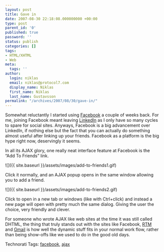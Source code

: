 ```yaml
---
layout: post
title: Gave in
date: 2007-08-30 22:18:08.000000000 +00:00
type: post
parent_id: '0'
published: true
password: ''
status: publish
categories: []
tags:
- HTML/XHTML
- Web
meta:
  tags: ''
author:
  login: niklas
  email: niklas@protocol7.com
  display_name: Niklas
  first_name: Niklas
  last_name: Gustavsson
permalink: "/archives/2007/08/30/gave-in/"
---
```

Somewhat reluctantly I started using [Facebook](http://www.facebook.com/profile.php?id=584741241) a couple of weeks back. For me, joining Facebook meant leaving [LinkedIn](http://www.linkedin.com/profile?viewProfile=&key=9500262) as I only have so many cycles to spare for social sites. Anyways, Facebook is a big advancement over LinkedIn, if nothing else but the fact that you can actually do something almost useful after linking up your friends. Facebook as a platform is the big hype right now, deservingly it seems.

In all its AJAX glory, one really neat interface feature at Facebook is the “Add To Friends” link.

![]({{ site.baseurl }}/assets/images/add-to-friends1.gif)

Click it normally, and an AJAX popup opens in the same window allowing you to add a friend.

![]({{ site.baseurl }}/assets/images/add-to-friends2.gif)

Click to open in a new tab or windows (like with Ctrl+click) and instead a new page will open with pretty much the same dialog. Giving the user the choice, very friendly and clever.

For someone who wrote AJAX like web sites at the time it was still called DHTML, the thing that truly stands out with the sites like Facebook, [RTM](http://www.rememberthemilk.com) and [Gmail](http://mail.google.com) is how well the dynamic stuff fits in your normal work flow, rather than being show-offs like we used to do in the good old days.

Technorati Tags: [facebook](http://technorati.com/tag/facebook), [ajax](http://technorati.com/tag/ajax)

